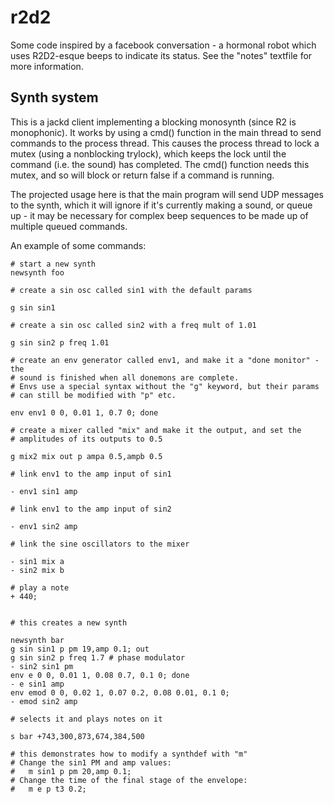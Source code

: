 # r2d2
Some code inspired by a facebook conversation - a hormonal robot which uses R2D2-esque beeps to indicate its status. See the "notes" textfile for more information.

## Synth system
This is a jackd client implementing a blocking monosynth (since R2 is monophonic). It works by using a cmd() function in the main thread
to send commands to the process thread. This causes the process thread to lock a mutex (using a nonblocking trylock), which keeps the lock
until the command (i.e. the sound) has completed. The cmd() function needs this mutex, and so will block or return false if a command is running.

The projected usage here is that the main program will send UDP messages to the synth, which it will ignore if it's currently making a sound, or queue up - it may be necessary
for complex beep sequences to be made up of multiple queued commands.

An example of some commands:
```
# start a new synth
newsynth foo

# create a sin osc called sin1 with the default params

g sin sin1

# create a sin osc called sin2 with a freq mult of 1.01

g sin sin2 p freq 1.01

# create an env generator called env1, and make it a "done monitor" - the
# sound is finished when all donemons are complete.
# Envs use a special syntax without the "g" keyword, but their params
# can still be modified with "p" etc.

env env1 0 0, 0.01 1, 0.7 0; done

# create a mixer called "mix" and make it the output, and set the
# amplitudes of its outputs to 0.5

g mix2 mix out p ampa 0.5,ampb 0.5

# link env1 to the amp input of sin1

- env1 sin1 amp

# link env1 to the amp input of sin2

- env1 sin2 amp

# link the sine oscillators to the mixer

- sin1 mix a
- sin2 mix b

# play a note
+ 440;


# this creates a new synth

newsynth bar
g sin sin1 p pm 19,amp 0.1; out
g sin sin2 p freq 1.7 # phase modulator
- sin2 sin1 pm
env e 0 0, 0.01 1, 0.08 0.7, 0.1 0; done
- e sin1 amp
env emod 0 0, 0.02 1, 0.07 0.2, 0.08 0.01, 0.1 0; 
- emod sin2 amp

# selects it and plays notes on it

s bar +743,300,873,674,384,500

# this demonstrates how to modify a synthdef with "m"
# Change the sin1 PM and amp values:
#   m sin1 p pm 20,amp 0.1;
# Change the time of the final stage of the envelope:
#   m e p t3 0.2;
```

